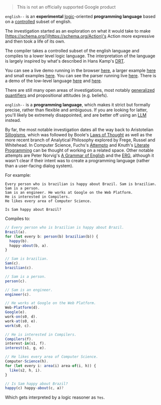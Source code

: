 > This is not an officially supported Google product

`english--` is an **experimental** [logic](https://en.wikipedia.org/wiki/Logic_programming)-oriented **programming language** based on a [controlled](https://en.wikipedia.org/wiki/Controlled_natural_language) subset of english. 

The investigation started as an exploration on what it would take to make [https://schema.org/](https://schema.org/Action)'s Action more expressive and then took a life of its own.

The compiler takes a controlled subset of the english language and compiles to a lower level logic language. The interpretation of the language is largely inspired by what's described in Hans Kamp's [DRT](https://en.wikipedia.org/wiki/Discourse_representation_theory).

You can see a live demo running in the browser [here](https://code.sgo.to/2021/07/02/english--.html), a larger example [here](https://code.sgo.to/2021/01/06/brazil.html) and small examples [here](https://code.sgo.to/2020/09/16/semantics.html). You can see the parser running live [here](https://code.sgo.to/2020/08/31/syntactic-theory.html). There is a demo of the low-level language [here](https://code.sgo.to/2021/05/14/natural-deduction.html) and [here](https://code.sgo.to/2021/07/01/kinship.html).

There are still many open areas of investigations, most notably [generalized quantifiers](https://code.sgo.to/2020/09/09/the-relational-theory-of-determiners.html) and propositional attitudes (e.g. beliefs).

`english--` is a **programming language**, which makes it strict but formally precise, rather than flexible and ambiguous. If you are looking for latter, you'll likely be extremely disappointed, and are better off using an [LLM](https://en.wikipedia.org/wiki/Large_language_model) instead. 

By far, the most notable investigation dates all the way back to Aristotelian [Sillogisms](https://en.wikipedia.org/wiki/Syllogism), which was followed by Boole's [Laws of Thought](https://en.wikipedia.org/wiki/The_Laws_of_Thought) as well as the more recent branch of Analytical Philosophy explored by Frege, Russel and Whitehead. In Computer Science, Fuchs's [Attempto](https://en.wikipedia.org/wiki/Attempto_Controlled_English) and Knuth's [Literate Programming](https://www-cs-faculty.stanford.edu/~knuth/lp.html) can be thought of working on a related space. Other notable attempts are Peter Norvig's [A Grammar of English](https://github.com/norvig/paip-lisp/blob/main/docs/chapter21.md) and the [ERG](https://github.com/delph-in/erg), although it wasn't clear if their intent was to create a programming language (rather than a user-facing dialog system).

For example:

```
Every person who is brazilian is happy about Brazil. Sam is brazilian. Sam is a person.
Sam is an engineer. He works at Google on the Web Platform.
He is interested in Compilers.
He likes every area of Computer Science.

Is Sam happy about Brazil?
```

Compiles to:

```javascript
// Every person who is brazilian is happy about Brazil.
Brazil(a).
for (let every b: person(b) brazilian(b)) {
  happy(b).
  happy-about(b, a).
}

// Sam is brazilian.
Sam(c).
brazilian(c).

// Sam is a person.
person(c).

// Sam is an engineer.
engineer(c).

// He works at Google on the Web Platform.
Web-Platform(d).
Google(e).
work-on(s0, d).
work-at(s0, e).
work(s0, c).

// He is interested in Compilers.
Compilers(f).
interest-in(s1, f).
interest(s1, g, e).

// He likes every area of Computer Science.
Computer-Science(h).
for (let every i: area(i) area-of(i, h)) {
  like(s2, h, i).
}

// Is Sam happy about Brazil?
happy(c) happy-about(c, a)?
```

Which gets interpreted by a logic reasoner as `Yes`.
